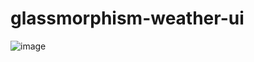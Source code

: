 ﻿# glassmorphism-weather-ui

![image](https://github.com/gokarna123-goku/glassmorphism-weather-ui/assets/70308228/397d0f5b-5e47-499c-a35b-ed57407cae4e)

